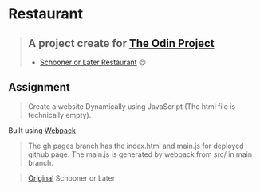 # Restaurant
> ## A project create for [The Odin Project](https://www.theodinproject.com/courses/javascript/lessons/restaurant-page)
> - [Schooner or Later Restaurant](https://proankush.github.io/Restaurant/) :yum:

## Assignment
> Create a website Dynamically using JavaScript (The html file is technically empty). 

Built using [Webpack](https://webpack.js.org/)

> The gh pages branch has the index.html and main.js for deployed github page. The main.js is generated by webpack from src/ in main branch. 

> [Original](https://dexter.fandom.com/wiki/Schooner_or_Later) Schooner or Later

